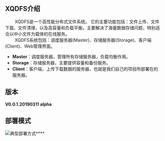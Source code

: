 ## XQDFS介绍 ##
&nbsp;&nbsp;&nbsp;&nbsp;&nbsp;&nbsp;&nbsp;&nbsp;XQDFS是一个高性能分布式文件系统。 它的主要功能包括：文件上传、文件下载、文件清理，以及高容量和负载平衡。主要解决了海量数据存储问题，特别适合以中小文件为载体的在线服务。  
&nbsp;&nbsp;&nbsp;&nbsp;&nbsp;&nbsp;&nbsp;&nbsp;XQDFS系统包括：调度服务器(Master)、存储服务器(Storage)、客户端(Client)、Web管理界面。

* **Master**：调度服务器，管理所有存储服务器，负载均衡作用。  
* **Storage**：存储服务器，主要提供容量和备份服务。  
* **Client**：客户端，上传下载数据的服务器，也就是我们自己的项目所部署在的服务器。

## 版本 ##
**V0.0.1.20190311 alpha**

## 部署模式 ##
![典型部署方式****](image/logic.png "")